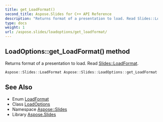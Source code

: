 ```yaml
---
title: get_LoadFormat()
second_title: Aspose.Slides for C++ API Reference
description: "Returns format of a presentation to load. Read Slides::LoadFormat."
type: docs
weight: 1
url: /aspose.slides/loadoptions/get_loadformat/
---
```

## LoadOptions::get_LoadFormat() method


Returns format of a presentation to load. Read [Slides::LoadFormat](../../loadformat/).

```cpp
Aspose::Slides::LoadFormat Aspose::Slides::LoadOptions::get_LoadFormat() override
```

## See Also

* Enum [LoadFormat](../../loadformat/)
* Class [LoadOptions](../)
* Namespace [Aspose::Slides](../../)
* Library [Aspose.Slides](../../../)